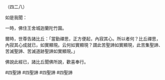 （四二八）

如是我聞：

一時，佛住王舍城迦蘭陀竹園。

爾時，世尊告諸比丘：「當勤禪思，正方便起，內寂其心。所以者何？比丘禪思，內寂其心成就已，如實顯現。云何如實顯現？謂此苦聖諦如實顯現，此苦集聖諦、苦滅聖諦、苦滅道跡聖諦如實顯現。」

佛說此經已，諸比丘聞佛所說，歡喜奉行。



#四聖諦
#四聖諦
#四聖諦
#四聖諦
